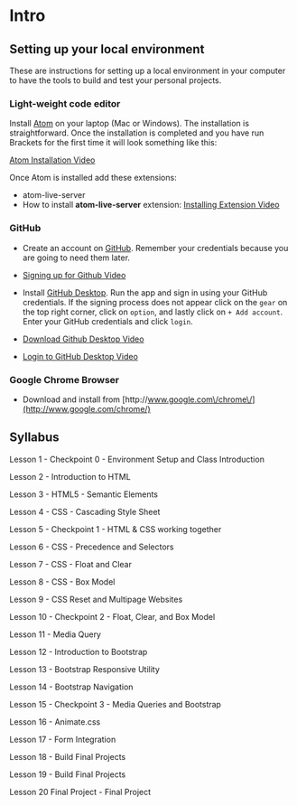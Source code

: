 # Intro

## 

## Setting up your local environment

These are instructions for setting up a local environment in your computer to have the tools to build and test your personal projects.

### Light-weight code editor

Install [Atom](http://atom.io/) on your laptop \(Mac or Windows\). The installation is straightforward. Once the installation is completed and you have run Brackets for the first time it will look something like this:

[Atom Installation Video](https://youtu.be/8sIwQabXSM8)

Once Atom is installed add these extensions:

* atom-live-server
* How to install **atom-live-server** extension: [Installing Extension Video](https://youtu.be/qeMMO7wkecs)

### GitHub

* Create an account on [GitHub](http://www.github.com). Remember your credentials because you are going to need them later.

* [Signing up for Github Video](https://youtu.be/l5c2MXy7aOU)

* Install [GitHub Desktop](https://desktop.github.com/). Run the app and sign in using your GitHub credentials. If the signing process does not appear click on the `gear` on the top right corner, click on `option`, and lastly click on `+ Add account`. Enter your GitHub credentials and click `login`.

* [Download Github Desktop Video](https://youtu.be/F-2-h_Buino)

* [Login to GitHub Desktop Video](https://youtu.be/TLWxAW0eRB8)


### Google Chrome Browser

* Download and install from [http:\/\/www.google.com\/chrome\/](http://www.google.com/chrome/)

## Syllabus

Lesson 1 - Checkpoint 0 - Environment Setup and Class Introduction

Lesson 2 - Introduction to HTML

Lesson 3 - HTML5 - Semantic Elements

Lesson 4 - CSS - Cascading Style Sheet

Lesson 5 - Checkpoint 1 - HTML & CSS working together

Lesson 6 - CSS - Precedence and Selectors

Lesson 7 - CSS - Float and Clear

Lesson 8 - CSS - Box Model

Lesson 9 - CSS Reset and Multipage Websites

Lesson 10 - Checkpoint 2 - Float, Clear, and Box Model

Lesson 11 - Media Query

Lesson 12 - Introduction to Bootstrap

Lesson 13 - Bootstrap Responsive Utility

Lesson 14 - Bootstrap Navigation

Lesson 15 - Checkpoint 3 - Media Queries and Bootstrap

Lesson 16 - Animate.css

Lesson 17 - Form Integration

Lesson 18 - Build Final Projects

Lesson 19 - Build Final Projects

Lesson 20 Final Project - Final Project

